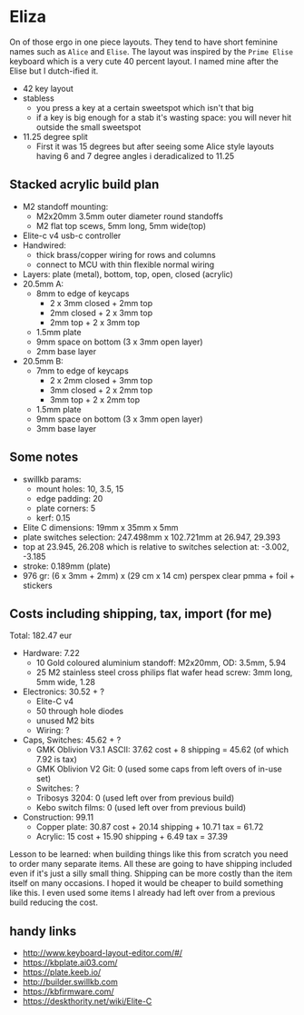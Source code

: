 # Eliza

On of those ergo in one piece layouts.
They tend to have short feminine names such as `Alice` and `Elise`.
The layout was inspired by the `Prime Elise` keyboard which is a very cute 40 percent layout.
I named mine after the Elise but I dutch-ified it.
- 42 key layout
- stabless
  - you press a key at a certain sweetspot which isn't that big
  - if a key is big enough for a stab it's wasting space: you will never hit outside the small sweetspot
- 11.25 degree split
  - First it was 15 degrees but after seeing some Alice style layouts having 6 and 7 degree angles i deradicalized to 11.25

## Stacked acrylic build plan

- M2 standoff mounting:
  - M2x20mm 3.5mm outer diameter round standoffs
  - M2 flat top scews, 5mm long, 5mm wide(top)
- Elite-c v4 usb-c controller
- Handwired:
  - thick brass/copper wiring for rows and columns
  - connect to MCU with thin flexible normal wiring
- Layers: plate (metal), bottom, top, open, closed (acrylic)
- 20.5mm A:
  - 8mm to edge of keycaps
    - 2 x 3mm closed + 2mm top
    - 2mm closed + 2 x 3mm top
    - 2mm top + 2 x 3mm top
  - 1.5mm plate
  - 9mm space on bottom (3 x 3mm open layer)
  - 2mm base layer
- 20.5mm B:
  - 7mm to edge of keycaps
    - 2 x 2mm closed + 3mm top
    - 3mm closed + 2 x 2mm top
    - 3mm top + 2 x 2mm top
  - 1.5mm plate
  - 9mm space on bottom (3 x 3mm open layer)
  - 3mm base layer

## Some notes

- swillkb params:
  - mount holes: 10, 3.5, 15
  - edge padding: 20
  - plate corners: 5
  - kerf: 0.15
- Elite C dimensions: 19mm x 35mm x 5mm
- plate switches selection: 247.498mm x 102.721mm at 26.947, 29.393
- top at 23.945, 26.208 which is relative to switches selection at: -3.002, -3.185
- stroke: 0.189mm (plate)
- 976 gr: (6 x 3mm + 2mm) x (29 cm x 14 cm) perspex clear pmma + foil + stickers

## Costs including shipping, tax, import (for me)

Total: 182.47 eur
- Hardware: 7.22
  - 10 Gold coloured aluminium standoff: M2x20mm, OD: 3.5mm, 5.94
  - 25 M2 stainless steel cross philips flat wafer head screw: 3mm long, 5mm wide, 1.28
- Electronics: 30.52 + ?
  - Elite-C v4
  - 50 through hole diodes
  - unused M2 bits
  - Wiring: ?
- Caps, Switches: 45.62 + ?
  - GMK Oblivion V3.1 ASCII: 37.62 cost + 8 shipping = 45.62 (of which 7.92 is tax)
  - GMK Oblivion V2 Git: 0 (used some caps from left overs of in-use set)
  - Switches: ?
  - Tribosys 3204: 0 (used left over from previous build)
  - Kebo switch films: 0 (used left over from previous build)
- Construction: 99.11
  - Copper plate: 30.87 cost + 20.14 shipping + 10.71 tax = 61.72
  - Acrylic: 15 cost + 15.90 shipping + 6.49 tax = 37.39

Lesson to be learned: when building things like this from scratch you need to order many separate items.
All these are going to have shipping included even if it's just a silly small thing.
Shipping can be more costly than the item itself on many occasions.
I hoped it would be cheaper to build something like this.
I even used some items I already had left over from a previous build reducing the cost.

## handy links

- http://www.keyboard-layout-editor.com/#/
- https://kbplate.ai03.com/
- https://plate.keeb.io/
- http://builder.swillkb.com
- https://kbfirmware.com/
- https://deskthority.net/wiki/Elite-C
